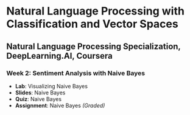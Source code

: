 # Natural Language Processing with Classification and Vector Spaces

## Natural Language Processing Specialization, DeepLearning.AI, Coursera

### Week 2: Sentiment Analysis with Naive Bayes

- **Lab**: Visualizing Naive Bayes
- **Slides**: Naive Bayes
- **Quiz**: Naive Bayes
- **Assignment**: Naive Bayes *(Graded)*
